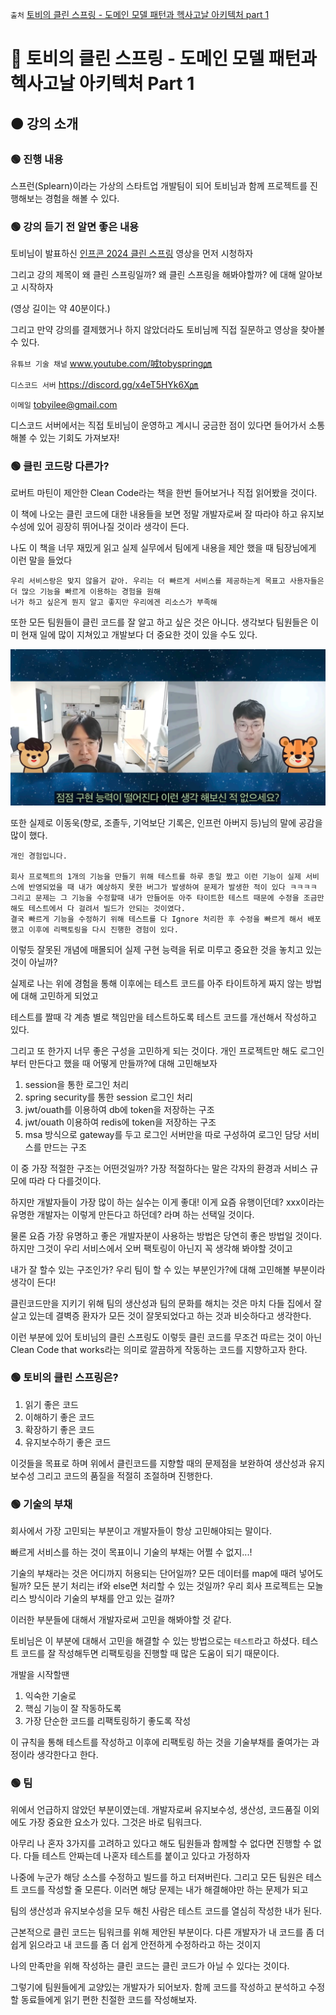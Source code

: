 `출처` [토비의 클린 스프링 - 도메인 모델 패턴과 헥사고날 아키텍처 part 1](https://www.inflearn.com/course/%ED%86%A0%EB%B9%84-%ED%81%B4%EB%A6%B0%EC%8A%A4%ED%94%84%EB%A7%81-%EB%8F%84%EB%A9%94%EC%9D%B8%EB%AA%A8%EB%8D%B8%ED%8C%A8%ED%84%B4-%ED%97%A5%EC%82%AC%EA%B3%A0%EB%82%A0-part1/dashboard)

# 🔴 토비의 클린 스프링 - 도메인 모델 패턴과 헥사고날 아키텍처 Part 1

## 🟠 강의 소개

### 🟢 진행 내용

스프런(Splearn)이라는 가상의 스타트업 개발팀이 되어 토비님과 함께 프로젝트를 진행해보는 경험을 해볼 수 있다.

### 🟢 강의 듣기 전 알면 좋은 내용

토비님이 발표하신 [인프콘 2024 클린 스프링](https://www.youtube.com/watch?v=d3krJ4el8Hg) 영상을 먼저 시청하자

그리고 강의 제목이 왜 클린 스프링일까? 왜 클린 스프링을 해봐야할까? 에 대해 알아보고 시작하자

(영상 길이는 약 40분이다.)

그리고 만약 강의를 결제했거나 하지 않았더라도 토비님께 직접 질문하고 영상을 찾아볼 수 있다.

`유튜브 기술 채널` www.youtube.com/㖅tobyspring㏘

`디스코드 서버` https://discord.gg/x4eT5HYk6X㏘

`이메일` tobyilee@gmail.com

디스코드 서버에서는 직접 토비님이 운영하고 계시니 궁금한 점이 있다면 들어가서 소통해볼 수 있는 기회도 가져보자!


### 🟢 클린 코드랑 다른가?

로버트 마틴이 제안한 Clean Code라는 책을 한번 들어보거나 직접 읽어봤을 것이다.

이 책에 나오는 클린 코드에 대한 내용들을 보면 정말 개발자로써 잘 따라야 하고 유지보수성에 있어 굉장히 뛰어나질 것이라 생각이 든다.

나도 이 책을 너무 재밌게 읽고 실제 실무에서 팀에게 내용을 제안 했을 때 팀장님에게 이런 말을 들었다

```
우리 서비스랑은 맞지 않을거 같아. 우리는 더 빠르게 서비스를 제공하는게 목표고 사용자들은 더 많으 기능을 빠르게 이용하는 경험을 원해
너가 하고 싶은게 뭔지 알고 좋지만 우리에겐 리소스가 부족해
```

또한 모든 팀원들이 클린 코드를 잘 알고 하고 싶은 것은 아니다. 생각보다 팀원들은 이미 현재 일에 많이 지쳐있고 개발보다 더 중요한 것이 있을 수도 있다.

![img.png](image/img.png)

또한 실제로 이동욱(향로, 조졸두, 기억보단 기록은, 인프런 아버지 등)님의 말에 공감을 많이 했다.

```
개인 경험입니다.

회사 프로젝트의 1개의 기능을 만들기 위해 테스트를 하루 종일 짰고 이런 기능이 실제 서비스에 반영되었을 때 내가 예상하지 못한 버그가 발생하여 문제가 발생한 적이 있다 ㅋㅋㅋㅋ
그리고 문제는 그 기능을 수정할때 내가 만들어둔 아주 타이트한 테스트 때문에 수정을 조금만 해도 테스트에서 다 걸려서 빌드가 안되는 것이였다.
결국 빠르게 기능을 수정하기 위해 테스트를 다 Ignore 처리한 후 수정을 빠르게 해서 배포했고 이후에 리팩토링을 다시 진행한 경험이 있다.
```

이렇듯 잘못된 개념에 매몰되어 실제 구현 능력을 뒤로 미루고 중요한 것을 놓치고 있는 것이 아닐까?

실제로 나는 위에 경험을 통해 이후에는 테스트 코드를 아주 타이트하게 짜지 않는 방법에 대해 고민하게 되었고

테스트를 짤때 각 계층 별로 책임만을 테스트하도록 테스트 코드를 개선해서 작성하고 있다.

그리고 또 한가지 너무 좋은 구성을 고민하게 되는 것이다. 개인 프로젝트만 해도 로그인부터 만든다고 했을 때 어떻게 만들까?에 대해 고민해보자

1. session을 통한 로그인 처리
2. spring security를 통한 session 로그인 처리
3. jwt/ouath를 이용하여 db에 token을 저장하는 구조
4. jwt/ouath 이용하여 redis에 token을 저장하는 구조
5. msa 방식으로 gateway를 두고 로그인 서버만을 따로 구성하여 로그인 담당 서비스를 만드는 구조

이 중 가장 적절한 구조는 어떤것일까? 가장 적절하다는 말은 각자의 환경과 서비스 규모에 따라 다 다를것이다.

하지만 개발자들이 가장 많이 하는 실수는 이게 좋대! 이게 요즘 유행이던데? xxx이라는 유명한 개발자는 이렇게 만든다고 하던데? 라며 하는 선택일 것이다.

물론 요즘 가장 유명하고 좋은 개발자분이 사용하는 방법은 당연히 좋은 방법일 것이다. 하지만 그것이 우리 서비스에서 오버 팩토링이 아닌지 꼭 생각해 봐야할 것이고

내가 잘 할수 있는 구조인가? 우리 팀이 할 수 있는 부분인가?에 대해 고민해볼 부분이라 생각이 든다!

클린코드만을 지키기 위해 팀의 생산성과 팀의 문화를 해치는 것은 마치 다들 집에서 잘 살고 있는데 결벽증 환자가 모든 것이 잘못되었다고 하는 것과 비슷하다고 생각한다.

이런 부분에 있어 토비님의 클린 스프링도 이렇듯 클린 코드를 무조건 따르는 것이 아닌 Clean Code that works라는 의미로 깔끔하게 작동하는 코드를 지향하고자 한다.

### 🟢 토비의 클린 스프링은?

1. 읽기 좋은 코드
2. 이해하기 좋은 코드
3. 확장하기 좋은 코드
4. 유지보수하기 좋은 코드

이것들을 목표로 하며 위에서 클린코드를 지향할 때의 문제점을 보완하여 생산성과 유지보수성 그리고 코드의 품질을 적절히 조절하며 진행한다.

### 🟢 기술의 부채

회사에서 가장 고민되는 부분이고 개발자들이 항상 고민해야되는 말이다.

빠르게 서비스를 하는 것이 목표이니 기술의 부채는 어쩔 수 없지...!

기술의 부채라는 것은 어디까지 허용되는 단어일까? 모든 데이터를 map에 때려 넣어도 될까? 모든 분기 처리는 if와 else면 처리할 수 있는 것일까? 우리 회사 프로젝트는 모놀리스 방식이라 기술의 부채를 안고 있는 걸까?

이러한 부분들에 대해서 개발자로써 고민을 해봐야할 것 같다.

토비님은 이 부분에 대해서 고민을 해결할 수 있는 방법으로는 `테스트`라고 하셨다. 테스트 코드를 잘 작성해두면 리팩토링을 진행할 때 많은 도움이 되기 때문이다.

개발을 시작할땐

1. 익숙한 기술로
2. 핵심 기능이 잘 작동하도록
3. 가장 단순한 코드를 리팩토링하기 좋도록 작성

이 규칙을 통해 테스트를 작성하고 이후에 리팩토링 하는 것을 기술부채를 줄여가는 과정이라 생각한다고 한다.

### 🟢 팀

위에서 언급하지 않았던 부분이였는데. 개발자로써 유지보수성, 생산성, 코드품질 이외에도 가장 중요한 요소가 있다. 그것은 바로 팀워크다.

아무리 나 혼자 3가지를 고려하고 있다고 해도 팀원들과 함께할 수 없다면 진행할 수 없다. 다들 테스트 안짜는데 나혼자 테스트를 붙이고 있다고 가정하자

나중에 누군가 해당 소스를 수정하고 빌드를 하고 터져버린다. 그리고 모든 팀원은 테스트 코드를 작성할 줄 모른다. 이러면 해당 문제는 내가 해결해야만 하는 문제가 되고

팀의 생산성과 유지보수성을 모두 해친 사람은 테스트 코드를 열심히 작성한 내가 된다.

근본적으로 클린 코드는 팀워크를 위해 제안된 부분이다. 다른 개발자가 내 코드를 좀 더 쉽게 읽으라고 내 코드를 좀 더 쉽게 안전하게 수정하라고 하는 것이지

나의 만족만을 위해 작성하는 클린 코드는 클린 코드가 아닐 수 있다는 것이다.

그렇기에 팀원들에게 교양있는 개발자가 되어보자. 함께 코드를 작성하고 분석하고 수정할 동료들에게 읽기 편한 친절한 코드를 작성해보자.






